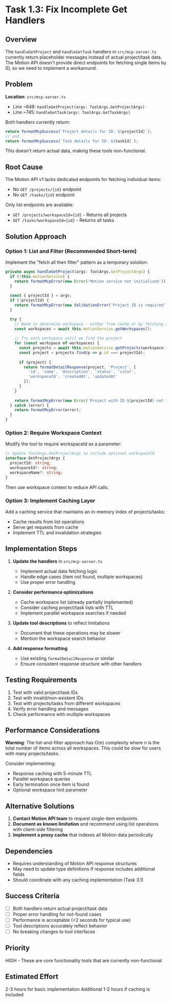# Task 1.3: Fix Incomplete Get Handlers

## Overview
The `handleGetProject` and `handleGetTask` handlers in `src/mcp-server.ts` currently return placeholder messages instead of actual project/task data. The Motion API doesn't provide direct endpoints for fetching single items by ID, so we need to implement a workaround.

## Problem
**Location**: `src/mcp-server.ts`
- Line ~648: `handleGetProject(args: ToolArgs.GetProjectArgs)`
- Line ~745: `handleGetTask(args: ToolArgs.GetTaskArgs)`

Both handlers currently return:
```typescript
return formatMcpSuccess(`Project details for ID: ${projectId}`);
// and
return formatMcpSuccess(`Task details for ID: ${taskId}`);
```

This doesn't return actual data, making these tools non-functional.

## Root Cause
The Motion API v1 lacks dedicated endpoints for fetching individual items:
- No `GET /projects/{id}` endpoint
- No `GET /tasks/{id}` endpoint

Only list endpoints are available:
- `GET /projects?workspaceId={id}` - Returns all projects
- `GET /tasks?workspaceId={id}` - Returns all tasks

## Solution Approach

### Option 1: List and Filter (Recommended Short-term)
Implement the "fetch all then filter" pattern as a temporary solution:

```typescript
private async handleGetProject(args: ToolArgs.GetProjectArgs) {
  if (!this.motionService) {
    return formatMcpError(new Error('Motion service not initialized'));
  }
  
  const { projectId } = args;
  if (!projectId) {
    return formatMcpError(new ValidationError('Project ID is required', 'projectId'));
  }

  try {
    // Need to determine workspace - either from cache or by fetching all workspaces
    const workspaces = await this.motionService.getWorkspaces();
    
    // Try each workspace until we find the project
    for (const workspace of workspaces) {
      const projects = await this.motionService.getProjects(workspace.id);
      const project = projects.find(p => p.id === projectId);
      
      if (project) {
        return formatDetailResponse(project, 'Project', [
          'id', 'name', 'description', 'status', 'color', 
          'workspaceId', 'createdAt', 'updatedAt'
        ]);
      }
    }
    
    return formatMcpError(new Error(`Project with ID ${projectId} not found`));
  } catch (error) {
    return formatMcpError(error);
  }
}
```

### Option 2: Require Workspace Context
Modify the tool to require workspaceId as a parameter:

```typescript
// Update ToolArgs.GetProjectArgs to include optional workspaceId
interface GetProjectArgs {
  projectId: string;
  workspaceId?: string;
  workspaceName?: string;
}
```

Then use workspace context to reduce API calls.

### Option 3: Implement Caching Layer
Add a caching service that maintains an in-memory index of projects/tasks:
- Cache results from list operations
- Serve get requests from cache
- Implement TTL and invalidation strategies

## Implementation Steps

1. **Update the handlers** in `src/mcp-server.ts`
   - Implement actual data fetching logic
   - Handle edge cases (item not found, multiple workspaces)
   - Use proper error handling

2. **Consider performance optimizations**
   - Cache workspace list (already partially implemented)
   - Consider caching project/task lists with TTL
   - Implement parallel workspace searches if needed

3. **Update tool descriptions** to reflect limitations
   - Document that these operations may be slower
   - Mention the workspace search behavior

4. **Add response formatting**
   - Use existing `formatDetailResponse` or similar
   - Ensure consistent response structure with other handlers

## Testing Requirements

1. Test with valid project/task IDs
2. Test with invalid/non-existent IDs
3. Test with projects/tasks from different workspaces
4. Verify error handling and messages
5. Check performance with multiple workspaces

## Performance Considerations

**Warning**: The list-and-filter approach has O(n) complexity where n is the total number of items across all workspaces. This could be slow for users with many projects/tasks.

Consider implementing:
- Response caching with 5-minute TTL
- Parallel workspace queries
- Early termination once item is found
- Optional workspace hint parameter

## Alternative Solutions

1. **Contact Motion API team** to request single-item endpoints
2. **Document as known limitation** and recommend using list operations with client-side filtering
3. **Implement a proxy cache** that indexes all Motion data periodically

## Dependencies
- Requires understanding of Motion API response structures
- May need to update type definitions if response includes additional fields
- Should coordinate with any caching implementation (Task 3.1)

## Success Criteria
- [ ] Both handlers return actual project/task data
- [ ] Proper error handling for not-found cases  
- [ ] Performance is acceptable (<2 seconds for typical use)
- [ ] Tool descriptions accurately reflect behavior
- [ ] No breaking changes to tool interfaces

## Priority
HIGH - These are core functionality tools that are currently non-functional

## Estimated Effort
2-3 hours for basic implementation
Additional 1-2 hours if caching is included